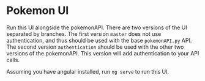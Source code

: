 # Pokemon UI

Run this UI alongside the pokemonAPI. There are two versions of the UI separated by branches. The first version `master` does not use authentication, and thus should be used with the base `pokemonAPI.py` API. The second version `authentication` should be used with the other two versions of the pokemonAPI. This version will add authentication to your API calls. 

Assuming you have angular installed, run `ng serve` to run this UI.

